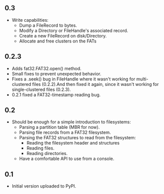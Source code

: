 ## 0.3
+ Write capabilities:
  + Dump a FileRecord to bytes.
  + Modify a Directory or FileHandle's associated record.
  + Create a new FileRecord on disk/Directory.
  + Allocate and free clusters on the FATs

## 0.2.3
* Adds fat32.FAT32.open() method.
* Small fixes to prevent unexpected behavior.
* Fixes a .seek() bug in FileHandle where it wasn't working for multi-clustered
  files (0.2.2).And then fixed it again, since it wasn't working for
  single-clustered files (0.2.3).
* 0.2.1 fixed a FAT32-timestamp reading bug.

## 0.2
* Should be enough for a simple introduction to filesystems:
  * Parsing a partition table (MBR for now).
  * Parsing file records from a FAT32 filesystem.
  + Parsing the FAT32 structures to read from the filesystem:
    * Reading the filesystem header and structures
    * Reading files.
    * Reading directories.
  * Have a comfortable API to use from a console.

## 0.1
* Initial version uploaded to PyPI.